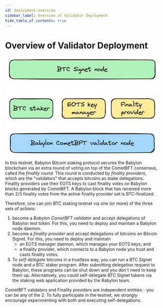 ```yaml
---
id: deployment-overview
sidebar_label: Overview of Validator Deployment
hide_table_of_contents: true
---
```


# Overview of Validator Deployment

![Overview of validator deployment](images/overview.png)

In this testnet, Babylon Bitcoin staking protocol secures the Babylon blockchain
via an extra round of voting on top of the CometBFT consensus, called the
*finality round*. This round is conducted by *finality providers*, which are the
"validators" that accepts bitcoins as stake delegations. Finality providers use
their EOTS keys to cast finality votes on Babylon blocks generated by CometBFT.
A Babylon block that has received more than 2/3 finality votes from the active
finality provider set is BTC-finalized.

Therefore, one can join BTC staking testnet via one (or more) of the three sets
of actions:

1. become a *Babylon CometBFT validator* and accept delegations of Babylon test
   token. For this, you need to deploy and maintain a Babylon node daemon.
2. become a *finality provider* and accept delegations of bitcoins on Bitcoin
   Signet. For this, you need to deploy and maintain
   - an EOTS manager daemon, which manages your EOTS keys; and
   - a finality provider, which connects to a Babylon node you trust and casts
    finality votes.
3. To *self-delegate* bitcoins in a trustless way, you can run a BTC Signet node
and a BTC staker program. After submitting delegation request to Babylon, these
programs can be shut down and you don't need to keep them up. Alternatively, you
could self-delegate BTC Signet tokens via the staking web application provided
by the Babylon team.

CometBFT validators and Finality providers are independent entities - you can be
any of the 2. To fully participate in the testnet, we
strongly encourage experimenting with both and executing self-delegations.

